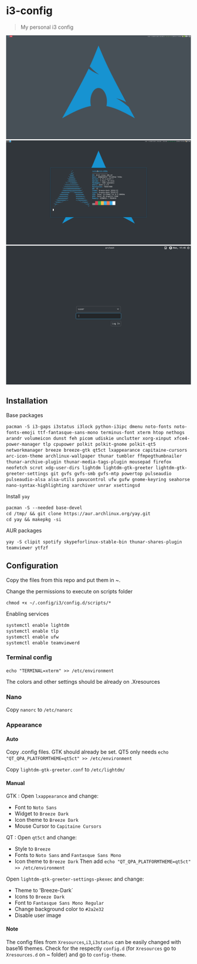 # i3-config
> My personal i3 config

![](screenshot1.png)
![](screenshot2.png)
![](vm-lighdm.png)

## Installation

Base packages
```
pacman -S i3-gaps i3status i3lock python-i3ipc dmenu noto-fonts noto-fonts-emoji ttf-fantasque-sans-mono terminus-font xterm htop nethogs arandr volumeicon dunst feh picom udiskie unclutter xorg-xinput xfce4-power-manager tlp cpupower polkit polkit-gnome polkit-qt5 networkmanager breeze breeze-gtk qt5ct lxappearance capitaine-cursors arc-icon-theme archlinux-wallpaper thunar tumbler ffmpegthumbnailer thunar-archive-plugin thunar-media-tags-plugin mousepad firefox neofetch scrot xdg-user-dirs lightdm lightdm-gtk-greeter lightdm-gtk-greeter-settings git gvfs gvfs-smb gvfs-mtp powertop pulseaudio pulseaudio-alsa alsa-utils pavucontrol ufw gufw gnome-keyring seahorse nano-syntax-highlighting xarchiver unrar xsettingsd
```
Install ```yay```
```
pacman -S --needed base-devel
cd /tmp/ && git clone https://aur.archlinux.org/yay.git
cd yay && makepkg -si
```
AUR packages
```
yay -S clipit spotify skypeforlinux-stable-bin thunar-shares-plugin teamviewer ytfzf
```

## Configuration
Copy the files from this repo and put them in ~.

Change the permissions to execute on scripts folder
```
chmod +x ~/.config/i3/config.d/scripts/*
``` 
Enabling services
``` 
systemctl enable lightdm
systemctl enable tlp
systemctl enable ufw
systemctl enable teamviewerd
```
### Terminal config
```echo "TERMINAL=xterm" >> /etc/environment```

The colors and other settings should be already on .Xresources

### Nano
Copy ```nanorc``` to ```/etc/nanorc```

### Appearance
#### Auto
Copy .config files. GTK should already be set. QT5 only needs ```echo "QT_QPA_PLATFORMTHEME=qt5ct" >> /etc/environment```

Copy ```lightdm-gtk-greeter.conf``` to ```/etc/lightdm/```

#### Manual
GTK : Open `lxappearance` and change:
* Font to `Noto Sans`
* Widget to `Breeze Dark`
* Icon theme to `Breeze Dark`
* Mouse Cursor to `Capitaine Cursors`

QT : Open `qt5ct` and change:
* Style to `Breeze`
* Fonts to `Noto Sans` and `Fantasque Sans Mono`
* Icon theme to `Breeze Dark`
Then add `echo "QT_QPA_PLATFORMTHEME=qt5ct" >> /etc/environment`

Open `lightdm-gtk-greeter-settings-pkexec` and change:
* Theme to 'Breeze-Dark`
* Icons to `Breeze Dark`
* Font to `Fantasque Sans Mono Regular`
* Change background color to `#2a2e32`
* Disable user image

#### Note
The config files from ```Xresources```,```i3```,```i3status``` can be easily changed with base16 themes.
Check for the respectly ```config.d``` (for ```Xresources``` go to ```Xresources.d``` on ~ folder) and go to ```config-theme```.

